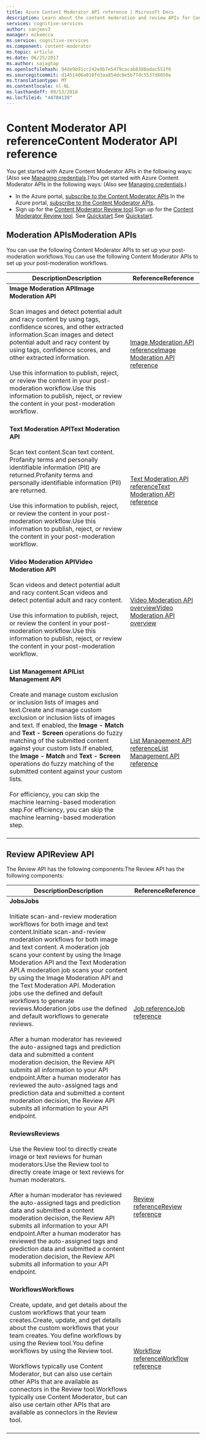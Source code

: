 ```yaml
---
title: Azure Content Moderator API reference | Microsoft Docs
description: Learn about the content moderation and review APIs for Content Moderator.
services: cognitive-services
author: sanjeev3
manager: mikemcca
ms.service: cognitive-services
ms.component: content-moderator
ms.topic: article
ms.date: 06/25/2017
ms.author: sajagtap
ms.openlocfilehash: 94de9b91cc242e8b7e5479cacab8380adac551f6
ms.sourcegitcommit: d1451406a010fd3aa854dc8e5b77dc5537d8050e
ms.translationtype: MT
ms.contentlocale: nl-NL
ms.lasthandoff: 09/13/2018
ms.locfileid: "44784139"
---
```

# <a name="content-moderator-api-reference"></a><span data-ttu-id="aaabb-103">Content Moderator API reference</span><span class="sxs-lookup"><span data-stu-id="aaabb-103">Content Moderator API reference</span></span>

<span data-ttu-id="aaabb-104">You get started with Azure Content Moderator APIs in the following ways: (Also see [Managing credentials](review-tool-user-guide/credentials.md).)</span><span class="sxs-lookup"><span data-stu-id="aaabb-104">You get started with Azure Content Moderator APIs in the following ways: (Also see [Managing credentials](review-tool-user-guide/credentials.md).)</span></span>

- <span data-ttu-id="aaabb-105">In the Azure portal, [subscribe to the Content Moderator APIs](https://ms.portal.azure.com/#create/Microsoft.CognitiveServicesContentModerator).</span><span class="sxs-lookup"><span data-stu-id="aaabb-105">In the Azure portal, [subscribe to the Content Moderator APIs](https://ms.portal.azure.com/#create/Microsoft.CognitiveServicesContentModerator).</span></span>
- <span data-ttu-id="aaabb-106">Sign up for the [Content Moderator Review tool](http://contentmoderator.cognitive.microsoft.com/).</span><span class="sxs-lookup"><span data-stu-id="aaabb-106">Sign up for the [Content Moderator Review tool](http://contentmoderator.cognitive.microsoft.com/).</span></span> <span data-ttu-id="aaabb-107">See [Quickstart](quick-start.md).</span><span class="sxs-lookup"><span data-stu-id="aaabb-107">See [Quickstart](quick-start.md).</span></span>

## <a name="moderation-apis"></a><span data-ttu-id="aaabb-108">Moderation APIs</span><span class="sxs-lookup"><span data-stu-id="aaabb-108">Moderation APIs</span></span>

<span data-ttu-id="aaabb-109">You can use the following Content Moderator APIs to set up your post-moderation workflows.</span><span class="sxs-lookup"><span data-stu-id="aaabb-109">You can use the following Content Moderator APIs to set up your post-moderation workflows.</span></span>

| <span data-ttu-id="aaabb-110">Description</span><span class="sxs-lookup"><span data-stu-id="aaabb-110">Description</span></span> | <span data-ttu-id="aaabb-111">Reference</span><span class="sxs-lookup"><span data-stu-id="aaabb-111">Reference</span></span> |
| -------------------- |-------------|
| <span data-ttu-id="aaabb-112">**Image Moderation API**</span><span class="sxs-lookup"><span data-stu-id="aaabb-112">**Image Moderation API**</span></span><br /><br /><span data-ttu-id="aaabb-113">Scan images and detect potential adult and racy content by using tags, confidence scores, and other extracted information.</span><span class="sxs-lookup"><span data-stu-id="aaabb-113">Scan images and detect potential adult and racy content by using tags, confidence scores, and other extracted information.</span></span> <br /><br /><span data-ttu-id="aaabb-114">Use this information to publish, reject, or review the content in your post-moderation workflow.</span><span class="sxs-lookup"><span data-stu-id="aaabb-114">Use this information to publish, reject, or review the content in your post-moderation workflow.</span></span> <br /><br />| [<span data-ttu-id="aaabb-115">Image Moderation API reference</span><span class="sxs-lookup"><span data-stu-id="aaabb-115">Image Moderation API reference</span></span>](https://westus.dev.cognitive.microsoft.com/docs/services/57cf753a3f9b070c105bd2c1/operations/57cf753a3f9b070868a1f66c "Image Moderation API reference")   |
| <span data-ttu-id="aaabb-116">**Text Moderation API**</span><span class="sxs-lookup"><span data-stu-id="aaabb-116">**Text Moderation API**</span></span><br /><br /><span data-ttu-id="aaabb-117">Scan text content.</span><span class="sxs-lookup"><span data-stu-id="aaabb-117">Scan text content.</span></span> <span data-ttu-id="aaabb-118">Profanity terms and personally identifiable information (PII) are returned.</span><span class="sxs-lookup"><span data-stu-id="aaabb-118">Profanity terms and personally identifiable information (PII) are returned.</span></span> <br /><br /><span data-ttu-id="aaabb-119">Use this information to publish, reject, or review the content in your post-moderation workflow.</span><span class="sxs-lookup"><span data-stu-id="aaabb-119">Use this information to publish, reject, or review the content in your post-moderation workflow.</span></span><br /><br /> | [<span data-ttu-id="aaabb-120">Text Moderation API reference</span><span class="sxs-lookup"><span data-stu-id="aaabb-120">Text Moderation API reference</span></span>](https://westus.dev.cognitive.microsoft.com/docs/services/57cf753a3f9b070c105bd2c1/operations/57cf753a3f9b070868a1f66f "Text Moderation API reference")   |
| <span data-ttu-id="aaabb-121">**Video Moderation API**</span><span class="sxs-lookup"><span data-stu-id="aaabb-121">**Video Moderation API**</span></span><br /><br /><span data-ttu-id="aaabb-122">Scan videos and detect potential adult and racy content.</span><span class="sxs-lookup"><span data-stu-id="aaabb-122">Scan videos and detect potential adult and racy content.</span></span> <br /><br /><span data-ttu-id="aaabb-123">Use this information to publish, reject, or review the content in your post-moderation workflow.</span><span class="sxs-lookup"><span data-stu-id="aaabb-123">Use this information to publish, reject, or review the content in your post-moderation workflow.</span></span><br /><br /> | [<span data-ttu-id="aaabb-124">Video Moderation API overview</span><span class="sxs-lookup"><span data-stu-id="aaabb-124">Video Moderation API overview</span></span>](video-moderation-api.md "Video Moderation API overview")   |
| <span data-ttu-id="aaabb-125">**List Management API**</span><span class="sxs-lookup"><span data-stu-id="aaabb-125">**List Management API**</span></span><br /><br /><span data-ttu-id="aaabb-126">Create and manage custom exclusion or inclusion lists of images and text.</span><span class="sxs-lookup"><span data-stu-id="aaabb-126">Create and manage custom exclusion or inclusion lists of images and text.</span></span> <span data-ttu-id="aaabb-127">If enabled, the **Image - Match** and **Text - Screen** operations do fuzzy matching of the submitted content against your custom lists.</span><span class="sxs-lookup"><span data-stu-id="aaabb-127">If enabled, the **Image - Match** and **Text - Screen** operations do fuzzy matching of the submitted content against your custom lists.</span></span> <br /><br /><span data-ttu-id="aaabb-128">For efficiency, you can skip the machine learning-based moderation step.</span><span class="sxs-lookup"><span data-stu-id="aaabb-128">For efficiency, you can skip the machine learning-based moderation step.</span></span><br /><br /> | [<span data-ttu-id="aaabb-129">List Management API reference</span><span class="sxs-lookup"><span data-stu-id="aaabb-129">List Management API reference</span></span>](https://westus.dev.cognitive.microsoft.com/docs/services/57cf755e3f9b070c105bd2c2/operations/57cf755e3f9b070868a1f675 "List Management API reference")   |

## <a name="review-api"></a><span data-ttu-id="aaabb-130">Review API</span><span class="sxs-lookup"><span data-stu-id="aaabb-130">Review API</span></span>

<span data-ttu-id="aaabb-131">The Review API has the following components:</span><span class="sxs-lookup"><span data-stu-id="aaabb-131">The Review API has the following components:</span></span>

| <span data-ttu-id="aaabb-132">Description</span><span class="sxs-lookup"><span data-stu-id="aaabb-132">Description</span></span> | <span data-ttu-id="aaabb-133">Reference</span><span class="sxs-lookup"><span data-stu-id="aaabb-133">Reference</span></span> |
| -------------------- |-------------|
| <span data-ttu-id="aaabb-134">**Jobs**</span><span class="sxs-lookup"><span data-stu-id="aaabb-134">**Jobs**</span></span><br /><br /> <span data-ttu-id="aaabb-135">Initiate scan-and-review moderation workflows for both image and text content.</span><span class="sxs-lookup"><span data-stu-id="aaabb-135">Initiate scan-and-review moderation workflows for both image and text content.</span></span> <span data-ttu-id="aaabb-136">A moderation job scans your content by using the Image Moderation API and the Text Moderation API.</span><span class="sxs-lookup"><span data-stu-id="aaabb-136">A moderation job scans your content by using the Image Moderation API and the Text Moderation API.</span></span> <span data-ttu-id="aaabb-137">Moderation jobs use the defined and default workflows to generate reviews.</span><span class="sxs-lookup"><span data-stu-id="aaabb-137">Moderation jobs use the defined and default workflows to generate reviews.</span></span> <br /><br /><span data-ttu-id="aaabb-138">After a human moderator has reviewed the auto-assigned tags and prediction data and submitted a content moderation decision, the Review API submits all information to your API endpoint.</span><span class="sxs-lookup"><span data-stu-id="aaabb-138">After a human moderator has reviewed the auto-assigned tags and prediction data and submitted a content moderation decision, the Review API submits all information to your API endpoint.</span></span><br /><br /> | [<span data-ttu-id="aaabb-139">Job reference</span><span class="sxs-lookup"><span data-stu-id="aaabb-139">Job reference</span></span>](https://westus.dev.cognitive.microsoft.com/docs/services/580519463f9b070e5c591178/operations/580519483f9b0709fc47f9c5 "Job reference")   |
| <span data-ttu-id="aaabb-140">**Reviews**</span><span class="sxs-lookup"><span data-stu-id="aaabb-140">**Reviews**</span></span><br /><br /><span data-ttu-id="aaabb-141">Use the Review tool to directly create image or text reviews for human moderators.</span><span class="sxs-lookup"><span data-stu-id="aaabb-141">Use the Review tool to directly create image or text reviews for human moderators.</span></span><br /><br /> <span data-ttu-id="aaabb-142">After a human moderator has reviewed the auto-assigned tags and prediction data and submitted a content moderation decision, the Review API submits all information to your API endpoint.</span><span class="sxs-lookup"><span data-stu-id="aaabb-142">After a human moderator has reviewed the auto-assigned tags and prediction data and submitted a content moderation decision, the Review API submits all information to your API endpoint.</span></span><br /><br /> | [<span data-ttu-id="aaabb-143">Review reference</span><span class="sxs-lookup"><span data-stu-id="aaabb-143">Review reference</span></span>](https://westus.dev.cognitive.microsoft.com/docs/services/580519463f9b070e5c591178/operations/580519483f9b0709fc47f9c4 "Review reference")   |
| <span data-ttu-id="aaabb-144">**Workflows**</span><span class="sxs-lookup"><span data-stu-id="aaabb-144">**Workflows**</span></span><br /><br /><span data-ttu-id="aaabb-145">Create, update, and get details about the custom workflows that your team creates.</span><span class="sxs-lookup"><span data-stu-id="aaabb-145">Create, update, and get details about the custom workflows that your team creates.</span></span> <span data-ttu-id="aaabb-146">You define workflows by using the Review tool.</span><span class="sxs-lookup"><span data-stu-id="aaabb-146">You define workflows by using the Review tool.</span></span> <br /> <br /><span data-ttu-id="aaabb-147">Workflows typically use Content Moderator, but can also use certain other APIs that are available as connectors in the Review tool.</span><span class="sxs-lookup"><span data-stu-id="aaabb-147">Workflows typically use Content Moderator, but can also use certain other APIs that are available as connectors in the Review tool.</span></span><br /><br /> | [<span data-ttu-id="aaabb-148">Workflow reference</span><span class="sxs-lookup"><span data-stu-id="aaabb-148">Workflow reference</span></span>](https://westus.dev.cognitive.microsoft.com/docs/services/580519463f9b070e5c591178/operations/5813b46b3f9b0711b43c4c59 "Workflow reference")   |


